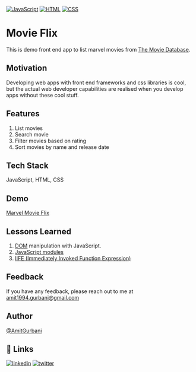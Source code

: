 [![JavaScript](https://img.shields.io/badge/JavaScript-F7DF1E?style=for-the-badge&logo=javascript&logoColor=black)](https://developer.mozilla.org/en-US/docs/Web/JavaScript)
[![HTML](https://img.shields.io/badge/HTML-239120?style=for-the-badge&logo=html5&logoColor=white)](https://developer.mozilla.org/en-US/docs/Web/HTML)
[![CSS](https://img.shields.io/badge/CSS-1572B6?&style=for-the-badge&logo=css3&logoColor=white)](https://developer.mozilla.org/en-US/docs/Web/CSS)

# Movie Flix

This is demo front end app to list marvel movies from [The Movie Database](https://www.themoviedb.org/).

## Motivation

Developing web apps with front end frameworks and css libraries is cool, but the actual web developer capabilities are realised when you develop apps without these cool stuff.

## Features

 1. List movies
 2. Search movie
 3. Filter movies based on rating
 4. Sort movies by name and release date

## Tech Stack

JavaScript, HTML, CSS

## Demo

[Marvel Movie Flix](https://marvel-movie-flix.netlify.app/)

## Lessons Learned

 1. [DOM](https://developer.mozilla.org/en-US/docs/Web/API/Document_Object_Model) manipulation with JavaScript.
 2. [JavaScript modules](https://developer.mozilla.org/en-US/docs/Web/JavaScript/Guide/Module)
 3. [IIFE (Immediately Invoked Function Expression)](https://developer.mozilla.org/en-US/docs/Glossary/IIFE)

## Feedback

If you have any feedback, please reach out to me at amit1994.gurbani@gmail.com

## Author

[@AmitGurbani](https://www.github.com/AmitGurbani)

## 🔗 Links

[![linkedin](https://img.shields.io/badge/linkedin-0A66C2?style=for-the-badge&logo=linkedin&logoColor=white)](https://www.linkedin.com/in/gurbaniamit/)
[![twitter](https://img.shields.io/badge/twitter-1DA1F2?style=for-the-badge&logo=twitter&logoColor=white)](https://twitter.com/gurbani_amit)
